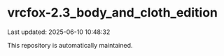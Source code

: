 # vrcfox-2.3_body_and_cloth_edition

Last updated: 2025-06-10 10:48:32

This repository is automatically maintained.
